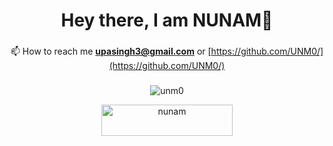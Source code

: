 <div align="center">

###

<h1 align="center">Hey there, I am NUNAM👋</h1>

###

📫 How to reach me **upasingh3@gmail.com**  or [https://github.com/UNM0/](https://github.com/UNM0/) 

###
<p align="center"> <img src="https://komarev.com/ghpvc/?username=unm0&label=Profile%20views&color=0e75b6&style=italic" alt="unm0" /> </p>


<p><a href="https://www.buymeacoffee.com/nunam" target="_blank"> <img align="center" src="https://cdn.buymeacoffee.com/buttons/v2/default-yellow.png" height="50" width="210" alt="nunam" /></a></p>
</div>
